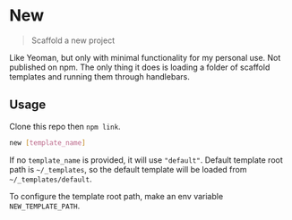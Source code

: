 # New

> Scaffold a new project

Like Yeoman, but only with minimal functionality for my personal use. Not published on npm. The only thing it does is loading a folder of scaffold templates and running them through handlebars.

## Usage

Clone this repo then `npm link`.

``` bash
new [template_name]
```

If no `template_name` is provided, it will use `"default"`. Default template root path is `~/_templates`, so the default template will be loaded from `~/_templates/default`.

To configure the template root path, make an env variable `NEW_TEMPLATE_PATH`.